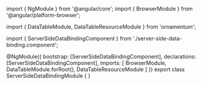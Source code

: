 import { NgModule } from '@angular/core';
import { BrowserModule } from '@angular/platform-browser';
  
import { DataTableModule, DataTableResourceModule } from 'ornamentum';
  
import { ServerSideDataBindingComponent } from './server-side-data-binding.component';

@NgModule({
 bootstrap: [ServerSideDataBindingComponent],
 declarations: [ServerSideDataBindingComponent],
 imports: [
    BrowserModule, 
    DataTableModule.forRoot(),
    DataTableResourceModule
  ]
})
export class ServerSideDataBindingModule {
}
